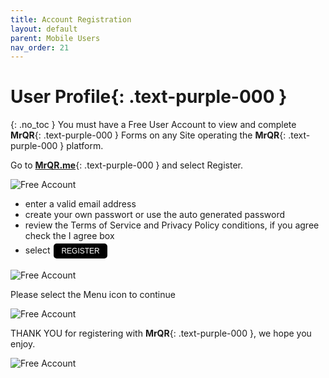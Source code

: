 ```yaml
---
title: Account Registration
layout: default
parent: Mobile Users
nav_order: 21
---
```

<html>
<head>
<style>
.button {
  padding: 5px 12px;
  text-align: center;
  text-decoration: none;
  display: inline-block;
  font-size: 12px;
  margin: 4px 2px;
  cursor: pointer; }
.button1 {background-color: #000000;} /* Black */
.button2 {background-color: white;}
.button3 {background-color: red;}
.button4 {background-color: #4338CA;} /* MrQR Purple */
.button5 {background-color: white;}
.button1 {color: white;}
.button2 {color: black;}
.button3 {color: white;}
.button4 {color: white;}
.button5 {color: black;}
.button1 {border: none;}
.button2 {border: 1px solid grey}
.button3 {border: none;}
.button4 {border: none;}
.button5 {border: 1px;}  /* MrQR Purple */
.button5 {border-color: #4338CA;}  /* MrQR Purple */ 
.button1 {border-radius: 5px;}
.button2 {border-radius: 5px;}
.button3 {border-radius: 12px;}
.button4 {border-radius: 12px;}
.button5 {border-radius: 12px;}
  
</style>
</head>
</html>

# **User Profile**{: .text-purple-000 }
{: .no_toc }
You must have a Free User Account to view and complete **MrQR**{: .text-purple-000 } Forms on any Site operating the **MrQR**{: .text-purple-000 } platform.

Go to **[MrQR.me](https://mrqr.me/)**{: .text-purple-000 } and select Register.

![Free Account](/update/Images/register-account-1.png "RESGISTER")

* enter a valid email address
* create your own passwort or use the auto generated password
* review the Terms of Service and Privacy Policy conditions, if you agree check the I agree box
* select  <button class="button button1">REGISTER</button>

![Free Account](/update/Images/register-account-2.png "RESGISTER")

Please select the Menu icon to continue

![Free Account](/update/Images/register-account-3.png "RESGISTER")

THANK YOU for registering with **MrQR**{: .text-purple-000 }, we hope you enjoy.

![Free Account](/update/Images/register-account-4.png "RESGISTER")
